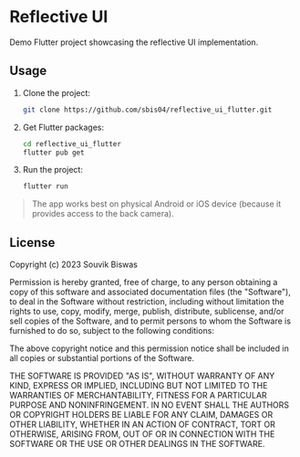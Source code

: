 # Reflective UI

Demo Flutter project showcasing the reflective UI implementation.



## Usage

1. Clone the project:

    ```sh
    git clone https://github.com/sbis04/reflective_ui_flutter.git
    ```

2. Get Flutter packages:

    ```sh
    cd reflective_ui_flutter
    flutter pub get
    ```

3. Run the project:

    ```sh
    flutter run
    ```

> The app works best on physical Android or iOS device (because it provides access to the back camera).

## License

Copyright (c) 2023 Souvik Biswas

Permission is hereby granted, free of charge, to any person obtaining a copy
of this software and associated documentation files (the "Software"), to deal
in the Software without restriction, including without limitation the rights
to use, copy, modify, merge, publish, distribute, sublicense, and/or sell
copies of the Software, and to permit persons to whom the Software is
furnished to do so, subject to the following conditions:

The above copyright notice and this permission notice shall be included in all
copies or substantial portions of the Software.

THE SOFTWARE IS PROVIDED "AS IS", WITHOUT WARRANTY OF ANY KIND, EXPRESS OR
IMPLIED, INCLUDING BUT NOT LIMITED TO THE WARRANTIES OF MERCHANTABILITY,
FITNESS FOR A PARTICULAR PURPOSE AND NONINFRINGEMENT. IN NO EVENT SHALL THE
AUTHORS OR COPYRIGHT HOLDERS BE LIABLE FOR ANY CLAIM, DAMAGES OR OTHER
LIABILITY, WHETHER IN AN ACTION OF CONTRACT, TORT OR OTHERWISE, ARISING FROM,
OUT OF OR IN CONNECTION WITH THE SOFTWARE OR THE USE OR OTHER DEALINGS IN THE
SOFTWARE.
